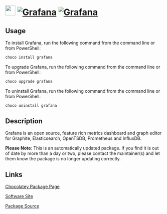 ﻿# <img src="https://cdn.jsdelivr.net/gh/mkevenaar/chocolatey-packages@0462688e26372e1922bd13142072fac888eb9b3f/icons/grafana.svg" width="32" height="32"/> [![Grafana](https://img.shields.io/chocolatey/v/grafana.svg?label=Grafana)](https://chocolatey.org/packages/grafana) [![Grafana](https://img.shields.io/chocolatey/dt/grafana.svg)](https://chocolatey.org/packages/grafana)

## Usage

To install Grafana, run the following command from the command line or from PowerShell:

```powershell
choco install grafana
```

To upgrade Grafana, run the following command from the command line or from PowerShell:

```powershell
choco upgrade grafana
```

To uninstall Grafana, run the following command from the command line or from PowerShell:

```powershell
choco uninstall grafana
```

## Description

Grafana is an open source, feature rich metrics dashboard and graph editor for Graphite, Elasticsearch, OpenTSDB, Prometheus and InfluxDB.

**Please Note**: This is an automatically updated package. If you find it is
out of date by more than a day or two, please contact the maintainer(s) and
let them know the package is no longer updating correctly.


## Links

[Chocolatey Package Page](https://chocolatey.org/packages/grafana)

[Software Site](https://grafana.com)

[Package Source](https://github.com/mkevenaar/chocolatey-packages/tree/master/automatic/grafana)

